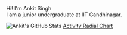 Hi! I'm Ankit Singh<br>I am a junior undergraduate at IIT Gandhinagar.

![Ankit's GitHub Stats](https://github-readme-stats.vercel.app/api?username=AnkitS-21&show_icons=true&theme=radical) 
[Activity Radial Chart](https://raw.githubusercontent.com/AnkitS-21/AnkitS-21/main/path-to-image.png)
